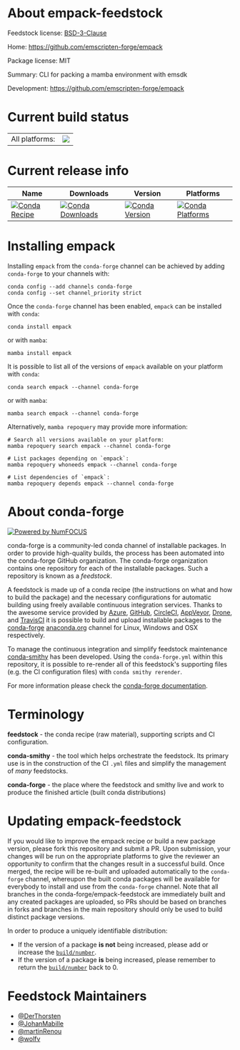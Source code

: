 About empack-feedstock
======================

Feedstock license: [BSD-3-Clause](https://github.com/conda-forge/empack-feedstock/blob/main/LICENSE.txt)

Home: https://github.com/emscripten-forge/empack

Package license: MIT

Summary: CLI for packing a mamba environment with emsdk

Development: https://github.com/emscripten-forge/empack

Current build status
====================


<table><tr><td>All platforms:</td>
    <td>
      <a href="https://dev.azure.com/conda-forge/feedstock-builds/_build/latest?definitionId=16200&branchName=main">
        <img src="https://dev.azure.com/conda-forge/feedstock-builds/_apis/build/status/empack-feedstock?branchName=main">
      </a>
    </td>
  </tr>
</table>

Current release info
====================

| Name | Downloads | Version | Platforms |
| --- | --- | --- | --- |
| [![Conda Recipe](https://img.shields.io/badge/recipe-empack-green.svg)](https://anaconda.org/conda-forge/empack) | [![Conda Downloads](https://img.shields.io/conda/dn/conda-forge/empack.svg)](https://anaconda.org/conda-forge/empack) | [![Conda Version](https://img.shields.io/conda/vn/conda-forge/empack.svg)](https://anaconda.org/conda-forge/empack) | [![Conda Platforms](https://img.shields.io/conda/pn/conda-forge/empack.svg)](https://anaconda.org/conda-forge/empack) |

Installing empack
=================

Installing `empack` from the `conda-forge` channel can be achieved by adding `conda-forge` to your channels with:

```
conda config --add channels conda-forge
conda config --set channel_priority strict
```

Once the `conda-forge` channel has been enabled, `empack` can be installed with `conda`:

```
conda install empack
```

or with `mamba`:

```
mamba install empack
```

It is possible to list all of the versions of `empack` available on your platform with `conda`:

```
conda search empack --channel conda-forge
```

or with `mamba`:

```
mamba search empack --channel conda-forge
```

Alternatively, `mamba repoquery` may provide more information:

```
# Search all versions available on your platform:
mamba repoquery search empack --channel conda-forge

# List packages depending on `empack`:
mamba repoquery whoneeds empack --channel conda-forge

# List dependencies of `empack`:
mamba repoquery depends empack --channel conda-forge
```


About conda-forge
=================

[![Powered by
NumFOCUS](https://img.shields.io/badge/powered%20by-NumFOCUS-orange.svg?style=flat&colorA=E1523D&colorB=007D8A)](https://numfocus.org)

conda-forge is a community-led conda channel of installable packages.
In order to provide high-quality builds, the process has been automated into the
conda-forge GitHub organization. The conda-forge organization contains one repository
for each of the installable packages. Such a repository is known as a *feedstock*.

A feedstock is made up of a conda recipe (the instructions on what and how to build
the package) and the necessary configurations for automatic building using freely
available continuous integration services. Thanks to the awesome service provided by
[Azure](https://azure.microsoft.com/en-us/services/devops/), [GitHub](https://github.com/),
[CircleCI](https://circleci.com/), [AppVeyor](https://www.appveyor.com/),
[Drone](https://cloud.drone.io/welcome), and [TravisCI](https://travis-ci.com/)
it is possible to build and upload installable packages to the
[conda-forge](https://anaconda.org/conda-forge) [anaconda.org](https://anaconda.org/)
channel for Linux, Windows and OSX respectively.

To manage the continuous integration and simplify feedstock maintenance
[conda-smithy](https://github.com/conda-forge/conda-smithy) has been developed.
Using the ``conda-forge.yml`` within this repository, it is possible to re-render all of
this feedstock's supporting files (e.g. the CI configuration files) with ``conda smithy rerender``.

For more information please check the [conda-forge documentation](https://conda-forge.org/docs/).

Terminology
===========

**feedstock** - the conda recipe (raw material), supporting scripts and CI configuration.

**conda-smithy** - the tool which helps orchestrate the feedstock.
                   Its primary use is in the construction of the CI ``.yml`` files
                   and simplify the management of *many* feedstocks.

**conda-forge** - the place where the feedstock and smithy live and work to
                  produce the finished article (built conda distributions)


Updating empack-feedstock
=========================

If you would like to improve the empack recipe or build a new
package version, please fork this repository and submit a PR. Upon submission,
your changes will be run on the appropriate platforms to give the reviewer an
opportunity to confirm that the changes result in a successful build. Once
merged, the recipe will be re-built and uploaded automatically to the
`conda-forge` channel, whereupon the built conda packages will be available for
everybody to install and use from the `conda-forge` channel.
Note that all branches in the conda-forge/empack-feedstock are
immediately built and any created packages are uploaded, so PRs should be based
on branches in forks and branches in the main repository should only be used to
build distinct package versions.

In order to produce a uniquely identifiable distribution:
 * If the version of a package **is not** being increased, please add or increase
   the [``build/number``](https://docs.conda.io/projects/conda-build/en/latest/resources/define-metadata.html#build-number-and-string).
 * If the version of a package **is** being increased, please remember to return
   the [``build/number``](https://docs.conda.io/projects/conda-build/en/latest/resources/define-metadata.html#build-number-and-string)
   back to 0.

Feedstock Maintainers
=====================

* [@DerThorsten](https://github.com/DerThorsten/)
* [@JohanMabille](https://github.com/JohanMabille/)
* [@martinRenou](https://github.com/martinRenou/)
* [@wolfv](https://github.com/wolfv/)


